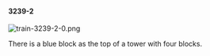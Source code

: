 #### 3239-2
![train-3239-2-0.png](https://github.com/lil-lab/nlvr/raw/master/nlvr/train/images/68/train-3239-2-0.png "train-3239-2-0.png")

There is a blue block as the top of a tower with four blocks.
